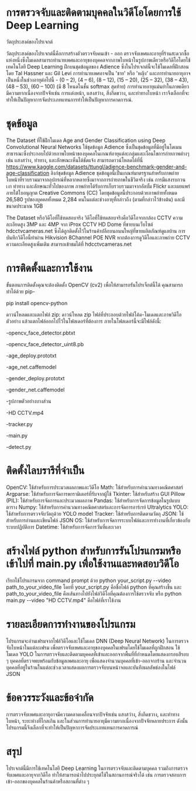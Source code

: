 # การตรวจจับและติดตามบุคคลในวิดีโอโดยการใช้ Deep Learning 
วัตถุประสงค์ของโปรเจกต์

วัตถุประสงค์ของโปรเจกต์นี้คือการสร้างตัวตรวจจับคนเข้า - ออก ตรวจจับเพศและอายุที่ร้านสะดวกซื้อแห่งหนึ่งซึ่งโมเดลสามารถทำนายเพศและอายุของบุคคลจากภาพใบหน้าในรูปภาพเดียวหรือวิดีโอโดยใช้เทคโนโลยี Deep Learning ฝึกบนชุดข้อมูลของ Adience ซึ่งในโปรเจกต์นี้จะใช้โมเดลที่ฝึกสอนโดย Tal Hassner และ Gil Levi การทำนายเพศอาจเป็น 'ชาย' หรือ 'หญิง' และการทำนายอายุอาจเป็นหนึ่งในช่วงอายุต่อไปนี้ - (0 – 2), (4 – 6), (8 – 12), (15 – 20), (25 – 32), (38 – 43), (48 – 53), (60 – 100) (มี 8 โหนดในชั้น softmax สุดท้าย) การทำนายอายุแม่นยำในภาพเดียวมีความยากเนื่องจากปัจจัยเช่น การแต่งหน้า, แสงสว่าง, สิ่งกีดขวาง, และท่าทางใบหน้า เราจึงเลือกที่จะทำให้เป็นปัญหาการจัดประเภทแทนการทำให้เป็นปัญหาการคาดการณ์.

# ชุดข้อมูล
The Dataset ที่ใช้ฝึกโมเดล Age and Gender Classification using Deep Convolutional Neural Networks
ใช้ชุดข้อมูล Adience ซึ่งเป็นชุดข้อมูลที่มีอยู่ในโดเมนสาธารณะซึ่งประกอบไปด้วยภาพใบหน้าของบุคคลในเกณฑ์อายุแต่ละกลุ่มและเงื่อนไขการถ่ายภาพต่างๆ เช่น แสงสว่าง, ท่าทาง, และลักษณะเห็นได้ชัดแจ้ง สามารถดาวน์โหลดได้ที่นี่ https://www.kaggle.com/datasets/ttungl/adience-benchmark-gender-and-age-classification  ลิงก์ชุดข้อมูล Adience ชุดข้อมูลนี้เป็นเกณฑ์มาตรฐานสำหรับภาพถ่ายใบหน้าที่รวบรวมมาจากอุปกรณ์ที่หลากหลายซึ่งมาจากการถ่ายภาพในชีวิตจริง เช่น การมีแสงรบกวน เงา ท่าทาง และลักษณะทั่วไปของภาพ ภาพถ่ายได้รับการเก็บรวบรวมมาจากอัลบั้ม Flickr และเผยแพร่ภายใต้ใบอนุญาต Creative Commons (CC) โดยชุดข้อมูลนี้ประกอบด้วยภาพถ่ายทั้งหมด 26,580 รูปของบุคคลทั้งหมด 2,284 คนในแต่ละช่วงอายุที่กล่าวถึง (ตามที่กล่าวไว้ข้างต้น) และมีขนาดประมาณ 1GB

The Dataset หรือวิดีโอที่ใช้ทดสอบจริง
	วิดีโอที่ใช้ทดสอบจริงคือวิดีโอจากกล้อง CCTV ความละเอียดสูง 3MP และ 4MP จาก iProx CCTV HD Dome ที่ขายบนเว็บไซต์ hdcctvcameras.net ซึ่งได้ถูกติดตั้งไว้ในร้านค้าปลีกบนถนนใหญ่ที่ขายผลิตภัณฑ์ดูแลบ้าน การบันทึกวิดีโอนี้ทำผ่าน Hikvision 8Channel POE NVR หากต้องการดูวิดีโอและภาพถ่าย CCTV ความละเอียดสูงเพิ่มเติม สามารถเข้าชมได้ที่ hdcctvcameras.net

# การติดตั้งและการใช้งาน
ขั้นตอนการติดตั้งคุณจะต้องติดตั้ง OpenCV (cv2) เพื่อให้สามารถรันโปรเจ็กต์นี้ได้ คุณสามารถทำได้ด้วย pip-

pip install opencv-python

ดาวน์โหลดและแตกไฟล์ zip: ดาวน์โหลด zip ไฟล์ที่ประกอบด้วยไฟล์โค้ด-โมเดลและภาพวิดีโอตัวอย่าง แล้วแตกไฟล์ออกไปไว้ในโฟลเดอร์ที่ต้องการ ภายในโฟลเดอร์นี้จะมีไฟล์ดังนี้:

-opencv_face_detector.pbtxt

-opencv_face_detector_uint8.pb

-age_deploy.prototxt

-age_net.caffemodel

-gender_deploy.prototxt

-gender_net.caffemodel

-รูปภาพตัวอย่างบางส่วน

-HD CCTV.mp4

-tracker.py

-main.py

-detect.py

# ติดตั้งไลบรารีที่จำเป็น 
OpenCV: ใช้สำหรับการประมวลผลภาพและวิดีโอ
Math: ใช้สำหรับการคำนวณทางคณิตศาสตร์
Argparse: ใช้สำหรับการจัดการพารามิเตอร์ที่รับจากผู้ใช้
Tkinter: ใช้สำหรับสร้าง GUI
Pillow (PIL): ใช้สำหรับการจัดการและประมวลผลภาพ
Pandas: ใช้สำหรับการจัดการข้อมูลในรูปแบบตาราง
Numpy: ใช้สำหรับการคำนวณทางคณิตศาสตร์และการจัดการอาร์เรย์
Ultralytics YOLO: ใช้สำหรับการตรวจจับวัตถุด้วย YOLO model
Tracker: ใช้สำหรับการติดตามวัตถุ
JSON: ใช้สำหรับการอ่านและเขียนไฟล์ JSON
OS: ใช้สำหรับการจัดการระบบไฟล์และการทำงานที่เกี่ยวข้องกับระบบปฏิบัติการ
Datetime: ใช้สำหรับการจัดการวันที่และเวลา


# สร้างไฟล์ python สำหรับการรันโปรแกรมหรือเข้าไปที่ main.py เพื่อใช้งานและทดสอบวิดีโอ
เรียกใช้โปรแกรมจาก command prompt ด้วย python your_script.py --video path_to_your_video_file โดยที่ your_script.py คือชื่อไฟล์ python ที่คุณสร้างขึ้น และ path_to_your_video_file คือเส้นทางไปยังไฟล์วิดีโอที่คุณต้องการใช้ตรวจจับ
หรือ python main.py --video "HD CCTV.mp4" คือไฟล์ที่เราใช้งาน

# รายละเอียดการทำงานของโปรแกรม
โปรแกรมจะอ่านเฟรมจากไฟล์วิดีโอและใช้โมเดล DNN (Deep Neural Network) ในการตรวจจับใบหน้าในแต่ละเฟรม เพื่อตรวจจับเพศและอายุของบุคคลในเฟรมโดยใช้โมเดลที่ถูกฝึกสอน ใช้โมเดล YOLO ในการตรวจจับและติดตามบุคคลที่เข้าและออกจากพื้นที่ที่กำหนดโดยแสดงกรอบสีรอบ ๆ บุคคลที่ตรวจพบพร้อมกับข้อมูลเพศและอายุ เพื่อแสดงจำนวนบุคคลที่เข้า-ออกจากร้าน และจำนวนบุคคลที่อยู่ในร้านในแต่ละช่วงเวลาแสดงผลการตรวจจับบนหน้าจอและบันทึกผลลัพธ์ลงในไฟล์ JSON

# ข้อควรระวังและข้อจำกัด
การตรวจจับเพศและอายุอาจมีความคลาดเคลื่อนจากปัจจัยเช่น แสงสว่าง, สิ่งกีดขวาง, และท่าทางใบหน้า, ระยะห่างที่ไกลเกิน
และในส่วนการทำนายอายุมีความยากเนื่องจากปัจจัยหลายประการ ดังนั้นโปรแกรมนี้จึงเลือกที่จะทำให้เป็นปัญหาการจัดประเภทแทนการคาดการณ์

# สรุป
โปรเจกต์นี้มีการใช้เทคโนโลยี Deep Learning ในการตรวจจับและติดตามบุคคล รวมถึงการตรวจจับเพศและอายุจากวิดีโอ ทำให้สามารถนำไปประยุกต์ใช้ในสถานการณ์จริงได้ เช่น การตรวจสอบการเข้า-ออกของบุคคลในร้านค้าหรือสถานที่ต่าง ๆ
